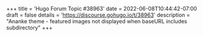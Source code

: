 +++
title = 'Hugo Forum Topic #38963'
date = 2022-06-08T10:44:42-07:00
draft = false
details = 'https://discourse.gohugo.io/t/38963'
description = "Ananke theme - featured images not displayed when baseURL includes subdirectory"
+++
